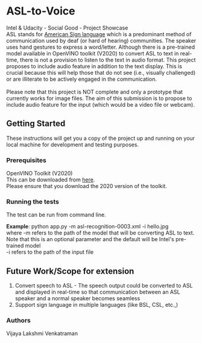 # ASL-to-Voice
Intel &amp; Udacity - Social Good - Project Showcase <br />
ASL stands for [American Sign language](https://en.wikipedia.org/wiki/American_Sign_Language) which is a predominant method of communication used by deaf (or hard of hearing) communities. The speaker uses hand gestures to express a word/letter. Although there is a pre-trained model available in OpenVINO toolkit (V2020) to convert ASL to text in real-time, there is not a provision to listen to the text in audio format. 
This project proposes to include audio feature in addition to the text display. This is crucial because this will help those that do not see (i.e., visually challenged) or are illiterate to be actively engaged in the communication. <br /> <br /> Please note that this project is NOT complete and only a prototype that currently works for image files. The aim of this submission is to propose to include audio feature for the input (which would be a video file or webcam).

## Getting Started

These instructions will get you a copy of the project up and running on your local machine for development and testing purposes.

### Prerequisites
OpenVINO Toolkit (V2020) <br />
This can be downloaded from [here](https://docs.openvinotoolkit.org/latest/_docs_install_guides_installing_openvino_windows.html).<br />
Please ensure that you download the 2020 version of the toolkit. 

### Running the tests
The test can be run from command line.

**Example**: python app.py -m asl-recognition-0003.xml -i hello.jpg <br />
where -m refers to the path of the model that will be converting ASL to text. Note that this is an optional parameter and the default will be Intel's pre-trained model  <br />
-i refers to the path of the input file

## Future Work/Scope for extension
1) Convert speech to ASL - The speech output could be converted to ASL and displayed in real-time so that communication between an ASL speaker and a normal speaker becomes seamless <br />
2) Support sign language in multiple languages (like BSL, CSL, etc.,)

### Authors
Vijaya Lakshmi Venkatraman
